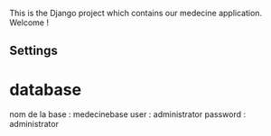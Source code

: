 This is the Django project which contains our medecine application.
Welcome !

## Settings
# database
nom de la base : medecinebase
user : administrator
password : administrator
